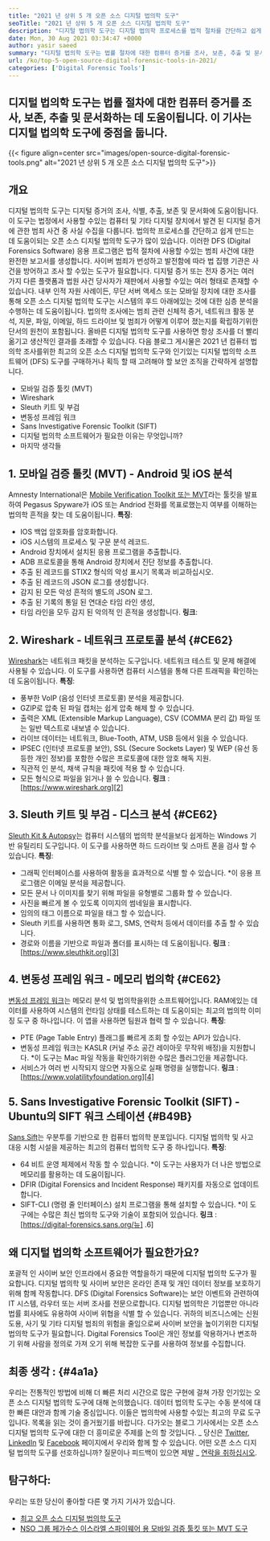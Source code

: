 ```yaml
---
title: "2021 년 상위 5 개 오픈 소스 디지털 법의학 도구" 
seoTitle: "2021 년 상위 5 개 오픈 소스 디지털 법의학 도구" 
description: "디지털 법의학 도구는 디지털 법의학 프로세스를 법적 절차를 간단하고 쉽게 만드는 데 도움이됩니다. 이 기사에는 오픈 소스 디지털 법의학 도구가 나와 있습니다." 
date: Mon, 30 Aug 2021 03:34:47 +0000
author: yasir saeed
summary: "디지털 법의학 도구는 법률 절차에 대한 컴퓨터 증거를 조사, 보존, 추출 및 문서화하는 데 도움이됩니다. 이 기사는 디지털 법의학 도구에 중점을 둡니다." 
url: /ko/top-5-open-source-digital-forensic-tools-in-2021/
categories: ['Digital Forensic Tools']
---
```


## 디지털 법의학 도구는 법률 절차에 대한 컴퓨터 증거를 조사, 보존, 추출 및 문서화하는 데 도움이됩니다. 이 기사는 디지털 법의학 도구에 중점을 둡니다.

{{< figure align=center src="images/open-source-digital-forensic-tools.png" alt="2021 년 상위 5 개 오픈 소스 디지털 법의학 도구">}}


##  **개요** 
디지털 법의학 도구는 디지털 증거의 조사, 식별, 추출, 보존 및 문서화에 도움이됩니다. 이 도구는 법정에서 사용할 수있는 컴퓨터 및 기타 디지털 장치에서 발견 된 디지털 증거에 관한 범죄 사건 중 사실 수집을 다룹니다. 법의학 프로세스를 간단하고 쉽게 만드는 데 도움이되는 오픈 소스 디지털 법의학 도구가 많이 있습니다. 이러한 DFS (Digital Forensics Software) 응용 프로그램은 법적 절차에 사용할 수있는 범죄 사건에 대한 완전한 보고서를 생성합니다. 사이버 범죄가 번성하고 발전함에 따라 법 집행 기관은 사건을 방어하고 조사 할 수있는 도구가 필요합니다.
디지털 증거 또는 전자 증거는 여러 가지 다른 플랫폼과 법원 사건 당사자가 재판에서 사용할 수있는 여러 형태로 존재할 수 있습니다. 내부 인적 자원 사례이든, 무단 서버 액세스 또는 모바일 장치에 대한 조사를 통해 오픈 소스 디지털 법의학 도구는 시스템의 후드 아래에있는 것에 대한 심층 분석을 수행하는 데 도움이됩니다. 법의학 조사에는 범죄 관련 신체적 증거, 네트워크 활동 분석, 지문, 파일, 이메일, 하드 드라이브 및 범죄가 어떻게 이루어 졌는지를 확립하기위한 단서의 원천이 포함됩니다. 올바른 디지털 법의학 도구를 사용하면 항상 조사를 더 빨리 옮기고 생산적인 결과를 초래할 수 있습니다.
다음 블로그 게시물은 2021 년 컴퓨터 법의학 조사를위한 최고의 오픈 소스 디지털 법의학 도구와 인기있는 디지털 법의학 소프트웨어 (DFS) 도구를 구매하거나 획득 할 때 고려해야 할 보안 조직을 간략하게 설명합니다.
  * 모바일 검증 툴킷 (MVT)
  * Wireshark
  * Sleuth 키트 및 부검
  * 변동성 프레임 워크
  * Sans Investigative Forensic Toolkit (SIFT)
  * 디지털 법의학 소프트웨어가 필요한 이유는 무엇입니까?
  * 마지막 생각들

## 1. 모바일 검증 툴킷 (MVT) - Android 및 iOS 분석
Amnesty International은 [Mobile Verification Toolkit 또는 MVT][1]라는 툴킷을 발표하여 Pegasus Spyware가 iOS 또는 Andriod 전화를 목표로했는지 여부를 이해하는 법의학 흔적을 찾는 데 도움이됩니다.
**특징**:
  * IOS 백업 암호화를 암호화합니다.
  * iOS 시스템의 프로세스 및 구문 분석 레코드.
  * Android 장치에서 설치된 응용 프로그램을 추출합니다.
  * ADB 프로토콜을 통해 Android 장치에서 진단 정보를 추출합니다.
  * 추출 된 레코드를 STIX2 형식의 악성 표시기 목록과 비교하십시오.
  * 추출 된 레코드의 JSON 로그를 생성합니다.
  * 감지 된 모든 악성 흔적의 별도의 JSON 로그.
  * 추출 된 기록의 통일 된 연대순 타임 라인 생성,
  * 타임 라인을 모두 감지 된 악의적 인 흔적을 생성합니다.
**링크**:

## 2. Wireshark - 네트워크 프로토콜 분석   {#CE62}
[Wireshark][2]는 네트워크 패킷을 분석하는 도구입니다. 네트워크 테스트 및 문제 해결에 사용될 수 있습니다. 이 도구를 사용하면 컴퓨터 시스템을 통해 다른 트래픽을 확인하는 데 도움이됩니다.
**특징**:
  * 풍부한 VoIP (음성 인터넷 프로토콜) 분석을 제공합니다.
  * GZIP로 압축 된 파일 캡처는 쉽게 압축 해제 할 수 있습니다.
  * 출력은 XML (Extensible Markup Language), CSV (COMMA 분리 값) 파일 또는 일반 텍스트로 내보낼 수 있습니다.
  * 라이브 데이터는 네트워크, Blue-Tooth, ATM, USB 등에서 읽을 수 있습니다.
  * IPSEC (인터넷 프로토콜 보안), SSL (Secure Sockets Layer) 및 WEP (유선 동등한 개인 정보)를 포함한 수많은 프로토콜에 대한 암호 해독 지원.
  * 직관적 인 분석, 채색 규칙을 패킷에 적용 할 수 있습니다.
  * 모든 형식으로 파일을 읽거나 쓸 수 있습니다.
**링크** : [https://www.wireshark.org][2]

## 3. Sleuth 키트 및 부검 - 디스크 분석   {#CE62}
[Sleuth Kit & Autopsy][3]는 컴퓨터 시스템의 법의학 분석을보다 쉽게하는 Windows 기반 유틸리티 도구입니다. 이 도구를 사용하면 하드 드라이브 및 스마트 폰을 검사 할 수 있습니다.
**특징**:
  * 그래픽 인터페이스를 사용하여 활동을 효과적으로 식별 할 수 있습니다.
  *이 응용 프로그램은 이메일 분석을 제공합니다.
  * 모든 문서 나 이미지를 찾기 위해 파일을 유형별로 그룹화 할 수 있습니다.
  * 사진을 빠르게 볼 수 있도록 이미지의 썸네일을 표시합니다.
  * 임의의 태그 이름으로 파일을 태그 할 수 있습니다.
  * Sleuth 키트를 사용하면 통화 로그, SMS, 연락처 등에서 데이터를 추출 할 수 있습니다.
  * 경로와 이름을 기반으로 파일과 폴더를 표시하는 데 도움이됩니다.
**링크** : [https://www.sleuthkit.org][3]

## 4. 변동성 프레임 워크 - 메모리 법의학   {#CE62}
[변동성 프레임 워크][4]는 메모리 분석 및 법의학을위한 소프트웨어입니다. RAM에있는 데이터를 사용하여 시스템의 런타임 상태를 테스트하는 데 도움이되는 최고의 법의학 이미징 도구 중 하나입니다. 이 앱을 사용하면 팀원과 협력 할 수 있습니다.
**특징**:
  * PTE (Page Table Entry) 플래그를 빠르게 조회 할 수있는 API가 있습니다.
  * 변동성 프레임 워크는 KASLR (커널 주소 공간 레이아웃 무작위 배정)을 지원합니다.
  *이 도구는 Mac 파일 작동을 확인하기위한 수많은 플러그인을 제공합니다.
  * 서비스가 여러 번 시작되지 않으면 자동으로 실패 명령을 실행합니다.
**링크** : [https://www.volatilityfoundation.org][4]

## 5. Sans Investigative Forensic Toolkit (SIFT) - Ubuntu의 SIFT 워크 스테이션   {#B49B}
[Sans Sift][5]는 우분투를 기반으로 한 컴퓨터 법의학 분포입니다. 디지털 법의학 및 사고 대응 시험 시설을 제공하는 최고의 컴퓨터 법의학 도구 중 하나입니다.
**특징**:
  * 64 비트 운영 체제에서 작동 할 수 있습니다.
  *이 도구는 사용자가 더 나은 방법으로 메모리를 활용하는 데 도움이됩니다.
  * DFIR (Digital Forensics and Incident Response) 패키지를 자동으로 업데이트합니다.
  * SIFT-CLI (명령 줄 인터페이스) 설치 프로그램을 통해 설치할 수 있습니다.
  *이 도구에는 수많은 최신 법의학 도구와 기술이 포함되어 있습니다.
**링크** : [https://digital-forensics.sans.org/뉴] .6]

## 왜 디지털 법의학 소프트웨어가 필요한가요?
포괄적 인 사이버 보안 인프라에서 중요한 역할을하기 때문에 디지털 법의학 도구가 필요합니다. 디지털 법의학 및 사이버 보안은 온라인 존재 및 개인 데이터 정보를 보호하기 위해 함께 작동합니다. DFS (Digital Forensics Software)는 보안 이벤트와 관련하여 IT 시스템, 라우터 또는 서버 조사를 전문으로합니다.
디지털 법의학은 기업뿐만 아니라 법률 회사에도 유용하여 사이버 위협을 식별 할 수 있습니다. 귀하의 비즈니스에는 신원 도용, 사기 및 기타 디지털 범죄의 위험을 줄임으로써 사이버 보안을 높이기위한 디지털 법의학 도구가 필요합니다. Digital Forensics Tool은 개인 정보를 악용하거나 변조하기 위해 사람을 정의로 가져 오기 위해 복잡한 도구를 사용하여 정보를 수집합니다.

## 최종 생각 :   {#4a1a}
우리는 전통적인 방법에 비해 더 빠른 처리 시간으로 많은 구현에 걸쳐 가장 인기있는 오픈 소스 디지털 법의학 도구에 대해 논의했습니다. 데이터 법의학 도구는 수동 분석에 대한 빠른 대안과 함께 기술 중심입니다. 이들은 법의학에 사용할 수있는 최고의 무료 도구입니다. 목록을 읽는 것이 즐거웠기를 바랍니다. 다가오는 블로그 기사에서는 오픈 소스 디지털 법의학 도구에 대한 더 흥미로운 주제를 논의 할 것입니다.
_ 당신은 [Twitter][7], [LinkedIn][8] 및 [Facebook][9] 페이지에서 우리와 함께 할 수 있습니다. 어떤 오픈 소스 디지털 법의학 도구를 선호하십니까? 질문이나 피드백이 있으면 제발 _ [연락을 취하십시오][10].

## 탐구하다:
우리는 또한 당신이 좋아할 다른 몇 가지 기사가 있습니다.
  * [최고 오픈 소스 디지털 법의학 도구][11]
  * [NSO 그룹 페가수스 이스라엘 스파이웨어 용 모바일 검증 툴킷 또는 MVT 도구][1]

  
[1]: https://products.containerize.com/digital-forensic-software/mvt/
[2]: https://www.wireshark.org/
[3]: https://www.sleuthkit.org/
[4]: https://www.volatilityfoundation.org/
[5]: https://www.sans.org/tools/sift-workstation/
[6]: https://digital-forensics.sans.org/community/downloads/
[7]: https://twitter.com/containerize_co
[8]: https://www.linkedin.com/company/containerize/
[9]: http://facebook.com/containerize
[10]: mailto:yasir.saeed@aspose.com
[11]: https://products.containerize.com/digital-forensic-software/
